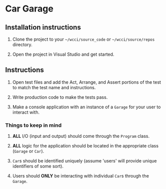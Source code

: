 # Car Garage


## Installation instructions


1. Clone the project to your `~/wcci/source_code` or `~/wcci/source/repos` directory.

1. Open the project in Visual Studio and get started.


## Instructions


1. Open test files and add the Act, Arrange, and Assert portions of the test to match the test name and instructions.

1. Write production code to make the tests pass.

1. Make a console application with an instance of a `Garage` for your user to interact with.

### Things to keep in mind


1. **ALL** I/O (input and output) should come through the `Program` class.

1. **ALL** logic for the application should be located in the appropriate class (`Garage` or `Car`).

1. `Car`s should be identified uniquely (assume 'users' will provide unique identifiers of some sort).

1. Users should **ONLY** be interacting with individual `Car`s through the `Garage`.
